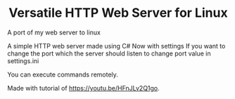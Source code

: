 <h1 align="center"> Versatile HTTP Web Server for Linux </h1>

A port of my web server to linux

A simple HTTP web server made using C#
Now with settings
If you want to change the port which the server should listen to change port value in settings.ini

You can execute commands remotely.

Made with tutorial of <https://youtu.be/HFnJLv2Q1go>.
